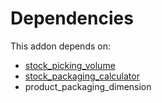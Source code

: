 # Dependencies

This addon depends on:

- [stock_picking_volume](https://github.com/bringout/oca-workflow-process)
- [stock_packaging_calculator](https://github.com/bringout/oca-workflow-process)
- product_packaging_dimension
